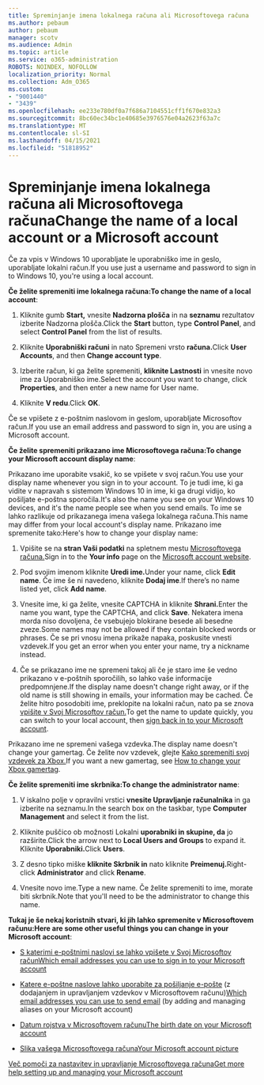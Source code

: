 ```yaml
---
title: Spreminjanje imena lokalnega računa ali Microsoftovega računa
ms.author: pebaum
author: pebaum
manager: scotv
ms.audience: Admin
ms.topic: article
ms.service: o365-administration
ROBOTS: NOINDEX, NOFOLLOW
localization_priority: Normal
ms.collection: Adm_O365
ms.custom:
- "9001440"
- "3439"
ms.openlocfilehash: ee233e780df0a7f686a7104551cff1f670e832a3
ms.sourcegitcommit: 8bc60ec34bc1e40685e3976576e04a2623f63a7c
ms.translationtype: MT
ms.contentlocale: sl-SI
ms.lasthandoff: 04/15/2021
ms.locfileid: "51818952"
---
```

# <a name="change-the-name-of-a-local-account-or-a-microsoft-account"></a><span data-ttu-id="52cf0-102">Spreminjanje imena lokalnega računa ali Microsoftovega računa</span><span class="sxs-lookup"><span data-stu-id="52cf0-102">Change the name of a local account or a Microsoft account</span></span>

<span data-ttu-id="52cf0-103">Če za vpis v Windows 10 uporabljate le uporabniško ime in geslo, uporabljate lokalni račun.</span><span class="sxs-lookup"><span data-stu-id="52cf0-103">If you use just a username and password to sign in to Windows 10, you're using a local account.</span></span> 

<span data-ttu-id="52cf0-104">**Če želite spremeniti ime lokalnega računa:**</span><span class="sxs-lookup"><span data-stu-id="52cf0-104">**To change the name of a local account**:</span></span>

1. <span data-ttu-id="52cf0-105">Kliknite gumb **Start,** vnesite **Nadzorna plošča** in na **seznamu** rezultatov izberite Nadzorna plošča.</span><span class="sxs-lookup"><span data-stu-id="52cf0-105">Click the **Start** button, type **Control Panel**, and select **Control Panel** from the list of results.</span></span>

2. <span data-ttu-id="52cf0-106">Kliknite **Uporabniški računi** in nato Spremeni vrsto **računa.**</span><span class="sxs-lookup"><span data-stu-id="52cf0-106">Click **User Accounts**, and then **Change account type**.</span></span>

3. <span data-ttu-id="52cf0-107">Izberite račun, ki ga želite spremeniti, **kliknite Lastnosti** in vnesite novo ime za Uporabniško ime.</span><span class="sxs-lookup"><span data-stu-id="52cf0-107">Select the account you want to change, click **Properties**, and then enter a new name for User name.</span></span>

4. <span data-ttu-id="52cf0-108">Kliknite **V redu**.</span><span class="sxs-lookup"><span data-stu-id="52cf0-108">Click **OK**.</span></span>

<span data-ttu-id="52cf0-109">Če se vpišete z e-poštnim naslovom in geslom, uporabljate Microsoftov račun.</span><span class="sxs-lookup"><span data-stu-id="52cf0-109">If you use an email address and password to sign in, you are using a Microsoft account.</span></span>

<span data-ttu-id="52cf0-110">**Če želite spremeniti prikazano ime Microsoftovega računa:**</span><span class="sxs-lookup"><span data-stu-id="52cf0-110">**To change your Microsoft account display name**:</span></span>

<span data-ttu-id="52cf0-111">Prikazano ime uporabite vsakič, ko se vpišete v svoj račun.</span><span class="sxs-lookup"><span data-stu-id="52cf0-111">You use your display name whenever you sign in to your account.</span></span> <span data-ttu-id="52cf0-112">To je tudi ime, ki ga vidite v napravah s sistemom Windows 10 in ime, ki ga drugi vidijo, ko pošiljate e-poštna sporočila.</span><span class="sxs-lookup"><span data-stu-id="52cf0-112">It's also the name you see on your Windows 10 devices, and it's the name people see when you send emails.</span></span> <span data-ttu-id="52cf0-113">To ime se lahko razlikuje od prikazanega imena vašega lokalnega računa.</span><span class="sxs-lookup"><span data-stu-id="52cf0-113">This name may differ from your local account's display name.</span></span> <span data-ttu-id="52cf0-114">Prikazano ime spremenite tako:</span><span class="sxs-lookup"><span data-stu-id="52cf0-114">Here's how to change your display name:</span></span>

1. <span data-ttu-id="52cf0-115">Vpišite se na **stran Vaši podatki** na spletnem mestu [Microsoftovega računa.](https://account.microsoft.com/)</span><span class="sxs-lookup"><span data-stu-id="52cf0-115">Sign in to the **Your info** page on the [Microsoft account website](https://account.microsoft.com/).</span></span>

2. <span data-ttu-id="52cf0-116">Pod svojim imenom kliknite **Uredi ime.**</span><span class="sxs-lookup"><span data-stu-id="52cf0-116">Under your name, click **Edit name**.</span></span> <span data-ttu-id="52cf0-117">Če ime še ni navedeno, kliknite **Dodaj ime**.</span><span class="sxs-lookup"><span data-stu-id="52cf0-117">If there’s no name listed yet, click **Add name**.</span></span> 

3. <span data-ttu-id="52cf0-118">Vnesite ime, ki ga želite, vnesite CAPTCHA in kliknite **Shrani.**</span><span class="sxs-lookup"><span data-stu-id="52cf0-118">Enter the name you want, type the CAPTCHA, and click **Save**.</span></span> <span data-ttu-id="52cf0-119">Nekatera imena morda niso dovoljena, če vsebujejo blokirane besede ali besedne zveze.</span><span class="sxs-lookup"><span data-stu-id="52cf0-119">Some names may not be allowed if they contain blocked words or phrases.</span></span> <span data-ttu-id="52cf0-120">Če se pri vnosu imena prikaže napaka, poskusite vnesti vzdevek.</span><span class="sxs-lookup"><span data-stu-id="52cf0-120">If you get an error when you enter your name, try a nickname instead.</span></span>

4. <span data-ttu-id="52cf0-121">Če se prikazano ime ne spremeni takoj ali če je staro ime še vedno prikazano v e-poštnih sporočilih, so lahko vaše informacije predpomnjene.</span><span class="sxs-lookup"><span data-stu-id="52cf0-121">If the display name doesn't change right away, or if the old name is still showing in emails, your information may be cached.</span></span> <span data-ttu-id="52cf0-122">Če želite hitro posodobiti ime, preklopite na lokalni račun, nato pa se znova [vpišite v Svoj Microsoftov račun.](https://account.microsoft.com/)</span><span class="sxs-lookup"><span data-stu-id="52cf0-122">To get the name to update quickly, you can switch to your local account, then [sign back in to your Microsoft account](https://account.microsoft.com/).</span></span>

<span data-ttu-id="52cf0-123">Prikazano ime ne spremeni vašega vzdevka.</span><span class="sxs-lookup"><span data-stu-id="52cf0-123">The display name doesn't change your gamertag.</span></span> <span data-ttu-id="52cf0-124">Če želite nov vzdevek, glejte [Kako spremeniti svoj vzdevek za Xbox.](https://support.xbox.com/id-ID/account-management/change-xbox-live-gamertag)</span><span class="sxs-lookup"><span data-stu-id="52cf0-124">If you want a new gamertag, see [How to change your Xbox gamertag](https://support.xbox.com/id-ID/account-management/change-xbox-live-gamertag).</span></span>

<span data-ttu-id="52cf0-125">**Če želite spremeniti ime skrbnika:**</span><span class="sxs-lookup"><span data-stu-id="52cf0-125">**To change the administrator name**:</span></span>

1. <span data-ttu-id="52cf0-126">V iskalno polje v opravilni vrstici **vnesite Upravljanje računalnika** in ga izberite na seznamu.</span><span class="sxs-lookup"><span data-stu-id="52cf0-126">In the search box on the taskbar, type **Computer Management** and select it from the list.</span></span>

2. <span data-ttu-id="52cf0-127">Kliknite puščico ob možnosti Lokalni **uporabniki in skupine, da** jo razširite.</span><span class="sxs-lookup"><span data-stu-id="52cf0-127">Click the arrow next to **Local Users and Groups** to expand it.</span></span> <span data-ttu-id="52cf0-128">Kliknite **Uporabniki.**</span><span class="sxs-lookup"><span data-stu-id="52cf0-128">Click **Users**.</span></span>

3. <span data-ttu-id="52cf0-129">Z desno tipko miške **kliknite Skrbnik in** nato kliknite **Preimenuj.**</span><span class="sxs-lookup"><span data-stu-id="52cf0-129">Right-click **Administrator** and click **Rename**.</span></span>

4. <span data-ttu-id="52cf0-130">Vnesite novo ime.</span><span class="sxs-lookup"><span data-stu-id="52cf0-130">Type a new name.</span></span> <span data-ttu-id="52cf0-131">Če želite spremeniti to ime, morate biti skrbnik.</span><span class="sxs-lookup"><span data-stu-id="52cf0-131">Note that you'll need to be the administrator to change this name.</span></span>

<span data-ttu-id="52cf0-132">**Tukaj je še nekaj koristnih stvari, ki jih lahko spremenite v Microsoftovem računu:**</span><span class="sxs-lookup"><span data-stu-id="52cf0-132">**Here are some other useful things you can change in your Microsoft account**:</span></span>

- [<span data-ttu-id="52cf0-133">S katerimi e-poštnimi naslovi se lahko vpišete v Svoj Microsoftov račun</span><span class="sxs-lookup"><span data-stu-id="52cf0-133">Which email addresses you can use to sign in to your Microsoft account</span></span>](https://support.microsoft.com/help/4026162)

- <span data-ttu-id="52cf0-134">[Katere e-poštne naslove lahko uporabite za pošiljanje e-pošte](https://support.microsoft.com/help/12407) (z dodajanjem in upravljanjem vzdevkov v Microsoftovem računu)</span><span class="sxs-lookup"><span data-stu-id="52cf0-134">[Which email addresses you can use to send email](https://support.microsoft.com/help/12407) (by adding and managing aliases on your Microsoft account)</span></span>

- [<span data-ttu-id="52cf0-135">Datum rojstva v Microsoftovem računu</span><span class="sxs-lookup"><span data-stu-id="52cf0-135">The birth date on your Microsoft account</span></span>](https://support.microsoft.com/help/12411)

- [<span data-ttu-id="52cf0-136">Slika vašega Microsoftovega računa</span><span class="sxs-lookup"><span data-stu-id="52cf0-136">Your Microsoft account picture</span></span>](https://support.microsoft.com/help/4026790)

[<span data-ttu-id="52cf0-137">Več pomoči za nastavitev in upravljanje Microsoftovega računa</span><span class="sxs-lookup"><span data-stu-id="52cf0-137">Get more help setting up and managing your Microsoft account</span></span>](https://support.microsoft.com/hub/4294457/microsoft-account-help#manage-account)
